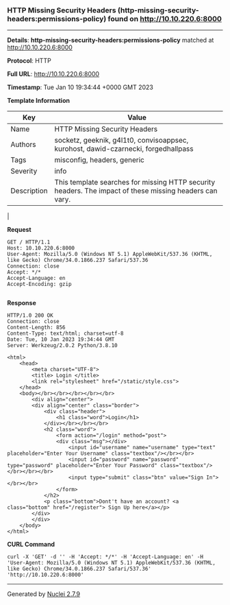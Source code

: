 ### HTTP Missing Security Headers (http-missing-security-headers:permissions-policy) found on http://10.10.220.6:8000
---
**Details**: **http-missing-security-headers:permissions-policy**  matched at http://10.10.220.6:8000

**Protocol**: HTTP

**Full URL**: http://10.10.220.6:8000

**Timestamp**: Tue Jan 10 19:34:44 +0000 GMT 2023

**Template Information**

| Key | Value |
|---|---|
| Name | HTTP Missing Security Headers |
| Authors | socketz, geeknik, g4l1t0, convisoappsec, kurohost, dawid-czarnecki, forgedhallpass |
| Tags | misconfig, headers, generic |
| Severity | info |
| Description | This template searches for missing HTTP security headers. The impact of these missing headers can vary.
 |

**Request**
```http
GET / HTTP/1.1
Host: 10.10.220.6:8000
User-Agent: Mozilla/5.0 (Windows NT 5.1) AppleWebKit/537.36 (KHTML, like Gecko) Chrome/34.0.1866.237 Safari/537.36
Connection: close
Accept: */*
Accept-Language: en
Accept-Encoding: gzip


```

**Response**
```http
HTTP/1.0 200 OK
Connection: close
Content-Length: 856
Content-Type: text/html; charset=utf-8
Date: Tue, 10 Jan 2023 19:34:44 GMT
Server: Werkzeug/2.0.2 Python/3.8.10

<html>
	<head>
		<meta charset="UTF-8">
		<title> Login </title>
		<link rel="stylesheet" href="/static/style.css">		
	</head>
	<body></br></br></br></br></br>
		<div align="center">
		<div align="center" class="border">
			<div class="header">
				<h1 class="word">Login</h1>
			</div></br></br></br>
			<h2 class="word">
				<form action="/login" method="post">
				<div class="msg"></div>
					<input id="username" name="username" type="text" placeholder="Enter Your Username" class="textbox"/></br></br>
					<input id="password" name="password" type="password" placeholder="Enter Your Password" class="textbox"/></br></br></br>
					<input type="submit" class="btn" value="Sign In"></br></br>
				</form>
			</h2>
			<p class="bottom">Dont't have an account? <a class="bottom" href="/register"> Sign Up here</a></p>
		</div>
		</div>
	</body>
</html>

```


**CURL Command**
```
curl -X 'GET' -d '' -H 'Accept: */*' -H 'Accept-Language: en' -H 'User-Agent: Mozilla/5.0 (Windows NT 5.1) AppleWebKit/537.36 (KHTML, like Gecko) Chrome/34.0.1866.237 Safari/537.36' 'http://10.10.220.6:8000'
```
---
Generated by [Nuclei 2.7.9](https://github.com/projectdiscovery/nuclei)